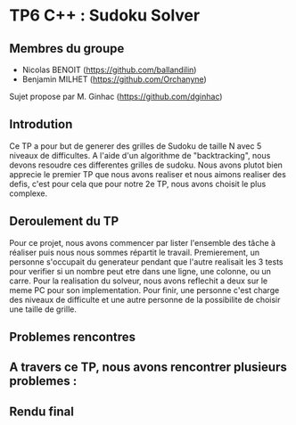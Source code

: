 # TP6 C++ : Sudoku Solver

## Membres du groupe

  - Nicolas BENOIT (https://github.com/ballandilin)
  - Benjamin MILHET (https://github.com/Orchanyne)


Sujet propose par M. Ginhac (https://github.com/dginhac)

## Introdution
Ce TP a pour but de generer des grilles de Sudoku de taille N avec 5 niveaux de difficultes. A l'aide d'un algorithme de "backtracking", nous devons resoudre ces differentes grilles de sudoku. Nous avons plutot bien apprecie le premier TP que nous avons realiser et nous aimons realiser des defis, c'est pour cela que pour notre 2e TP, nous avons choisit le plus complexe. 


## Deroulement du TP
Pour ce projet, nous avons commencer par lister l'ensemble des tâche à réaliser puis nous nous sommes répartit le travail. Premierement, un personne s'occupait du generateur pendant que l'autre realisait les 3 tests pour verifier si un nombre peut etre dans une ligne, une colonne, ou un carre. Pour la realisation du solveur, nous avons reflechit a deux sur le meme PC pour son implementation. Pour finir, une personne c'est charge des niveaux de difficulte et une autre personne de la possibilite de choisir une taille de grille.


## Problemes rencontres
A travers ce TP, nous avons rencontrer plusieurs problemes :
  - 


## Rendu final


